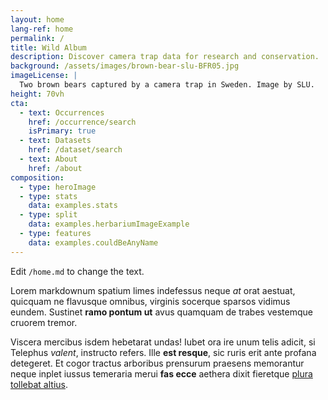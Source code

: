```yaml
---
layout: home
lang-ref: home
permalink: /
title: Wild Album
description: Discover camera trap data for research and conservation.
background: /assets/images/brown-bear-slu-BFR05.jpg
imageLicense: |
  Two brown bears captured by a camera trap in Sweden. Image by SLU.
height: 70vh
cta:
  - text: Occurrences
    href: /occurrence/search
    isPrimary: true
  - text: Datasets
    href: /dataset/search
  - text: About
    href: /about
composition:
  - type: heroImage
  - type: stats
    data: examples.stats
  - type: split
    data: examples.herbariumImageExample
  - type: features
    data: examples.couldBeAnyName
---
```


Edit `/home.md` to change the text.

Lorem markdownum spatium limes indefessus neque *at* orat aestuat, quicquam ne
flavusque omnibus, virginis socerque sparsos vidimus eundem. Sustinet **ramo
pontum ut** avus quamquam de trabes vestemque cruorem tremor.

Viscera mercibus isdem hebetarat undas! Iubet ora ire unum telis adicit, si
Telephus *valent*, instructo refers. Ille **est resque**, sic ruris erit ante
profana detegeret. Et cogor tractus arboribus prensurum praesens memorantur
neque inplet iussus temeraria merui **fas ecce** aethera dixit fieretque [plura
tollebat altius](http://virgineusque.net/est.html).

